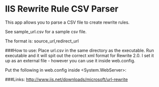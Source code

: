 IIS Rewrite Rule CSV Parser
=========================

This app allows you to parse a CSV file to create rewrite rules.

See sample_url.csv for a sample csv file.

The format is:
source_url,redirect_url

###How to use:
Place url.csv in the same directory as the executable. Run executable and it will spit out the correct xml format for Rewrite 2.0. I set it up as an external file - however you can use it inside web.config.

Put the following in web.config inside <System.WebServer>:
<rewrite>
    <rules configSource="RewriteRules.config" />
</rewrite>

###Links:
http://www.iis.net/downloads/microsoft/url-rewrite

